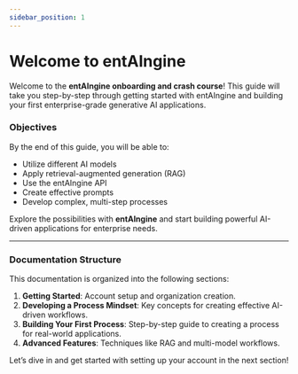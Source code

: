 ```yaml
---
sidebar_position: 1
---
```


# Welcome to entAIngine

Welcome to the **entAIngine onboarding and crash course**! This guide will take you step-by-step through getting started with entAIngine and building your first enterprise-grade generative AI applications.

### Objectives

By the end of this guide, you will be able to:
- Utilize different AI models
- Apply retrieval-augmented generation (RAG)
- Use the entAIngine API
- Create effective prompts
- Develop complex, multi-step processes

Explore the possibilities with **entAIngine** and start building powerful AI-driven applications for enterprise needs.

---

### Documentation Structure

This documentation is organized into the following sections:
1. **Getting Started**: Account setup and organization creation.
2. **Developing a Process Mindset**: Key concepts for creating effective AI-driven workflows.
3. **Building Your First Process**: Step-by-step guide to creating a process for real-world applications.
4. **Advanced Features**: Techniques like RAG and multi-model workflows.

Let’s dive in and get started with setting up your account in the next section!


